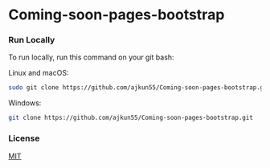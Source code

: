 # Coming-soon-pages-bootstrap

### Run Locally

To run locally, run this command on your git bash:

Linux and macOS:

```bash
sudo git clone https://github.com/ajkun55/Coming-soon-pages-bootstrap.git
```

Windows:

```bash
git clone https://github.com/ajkun55/Coming-soon-pages-bootstrap.git
```

### License

[MIT](https://choosealicense.com/licenses/mit/)

